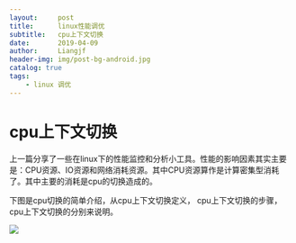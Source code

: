 ```yaml
---
layout:     post                  
title:      linux性能调优       
subtitle:   cpu上下文切换
date:       2019-04-09          
author:     Liangjf                  
header-img: img/post-bg-android.jpg
catalog: true                      
tags:                       
    - linux 调优
---
```


# cpu上下文切换

上一篇分享了一些在linux下的性能监控和分析小工具。性能的影响因素其实主要是：CPU资源、IO资源和网络消耗资源。其中CPU资源算作是计算密集型消耗了。其中主要的消耗是cpu的切换造成的。

下图是cpu切换的简单介绍，从cpu上下文切换定义， cpu上下文切换的步骤， cpu上下文切换的分别来说明。

![](https://img2018.cnblogs.com/blog/1209698/201812/1209698-20181221222742923-1278902032.png)

